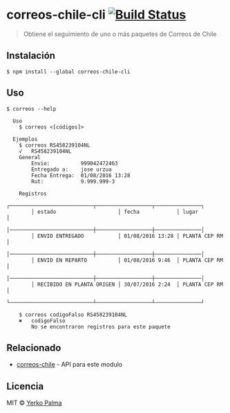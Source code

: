 # correos-chile-cli [![Build Status](https://travis-ci.org/YerkoPalma/correos-chile-cli.svg?branch=master)](https://travis-ci.org/YerkoPalma/correos-chile-cli)

> Obtiene el seguimiento de uno o más paquetes de Correos de Chile


## Instalación

```
$ npm install --global correos-chile-cli
```


## Uso

```
$ correos --help

  Uso
    $ correos <[códigos]>

  Ejemplos
    $ correos RS458239104NL
    √   RS458239104NL
    General
        Envio:          999042472463
        Entregado a:    jose urzua
        Fecha Entrega:  01/08/2016 13:28
        Rut:            9.999.999-3

    Registros
        ┌───────────────────────────┬──────────────────┬───────────────┐
        │ estado                    │ fecha            │ lugar         │
        │───────────────────────────┼──────────────────┼───────────────│
        │ ENVIO ENTREGADO           │ 01/08/2016 13:28 │ PLANTA CEP RM │
        │───────────────────────────┼──────────────────┼───────────────│
        │ ENVIO EN REPARTO          │ 01/08/2016 9:46  │ PLANTA CEP RM │
        │───────────────────────────┼──────────────────┼───────────────│
        │ RECIBIDO EN PLANTA ORIGEN │ 30/07/2016 2:24  │ PLANTA CEP RM │
        └───────────────────────────┴──────────────────┴───────────────┘

    $ correos codigoFalso RS458239104NL
    ✖   codigoFalso
        No se encontraron registros para este paquete 
```


## Relacionado

- [correos-chile](https://github.com/josemontesp/correos-chile-npm) - API para este modulo


## Licencia

MIT © [Yerko Palma](https://github.com/YerkoPalma)